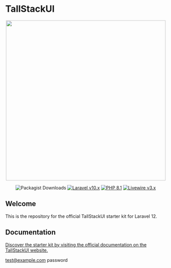 # TallStackUI

<p align="center"><a href="https://tallstackui.com" target="_blank"><img src="https://raw.githubusercontent.com/tallstackui/website/main/arts/tallstackui.svg" width="500"></a></p>

<p align="center">
    <img alt="Packagist Downloads" src="https://img.shields.io/packagist/dt/tallstackui/tallstackui?style=for-the-badge">
    <a href="https://laravel.com"><img alt="Laravel v10.x" src="https://img.shields.io/badge/Laravel-^v10.x-FF2D20?style=for-the-badge&logo=laravel"></a>
    <a href="https://php.net"><img alt="PHP 8.1" src="https://img.shields.io/badge/PHP-^8.1-777BB4?style=for-the-badge&logo=php"></a>
    <a href="https://livewire.laravel.com"><img alt="Livewire v3.x" src="https://img.shields.io/badge/Livewire-^v3.x-FB70A9?style=for-the-badge"></a>
</p>

## Welcome

This is the repository for the official TallStackUI starter kit for Laravel 12.

## Documentation

[Discover the starter kit by visiting the official documentation on the TallStackUI website.](https://tallstackui.com/docs/v2/starter-kit)

test@example.com
password
